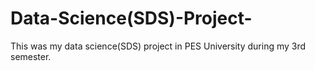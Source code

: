 # Data-Science(SDS)-Project-
This was my data science(SDS) project in PES University during my 3rd semester.
